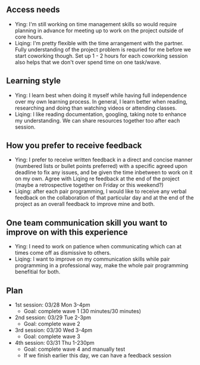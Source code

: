 ## Access needs
- Ying: I'm still working on time management skills so would require planning in advance for meeting up to work on the project outside of core hours.
- Liqing: I'm pretty flexible with the time arrangement with the partner. Fully understanding of the project problem is requried for me before we start coworking though. Set up 1 - 2 hours for each coworking session also helps that we don't over spend time on one task/wave. 


## Learning style
- Ying: I learn best when doing it myself while having full independence over my own learning process. In general, I learn better when reading, researching and doing than watching videos or attending classes.
- Liqing: I like reading documentation, googling, taking note to enhance my understanding. We can share resources together too after each session.


## How you prefer to receive feedback
- Ying: I prefer to receive written feedback in a direct and concise manner (numbered lists or bullet points preferred) with a specific agreed upon deadline to fix any issues, and be given the time inbetween to work on it on my own. Agree with Liqing re feedback at the end of the project (maybe a retrospective together on Friday or this weekend?)
- Liqing: after each pair programming, I would like to receive any verbal feedback on the collaboration of that particular day and at the end of the project as an overall feedback to improve mine and both.


## One team communication skill you want to improve on with this experience
- Ying: I need to work on patience when communicating which can at times come off as dismissive to others.
- Liqing: I want to improve on my communication skills while pair programming in a professional way, make the whole pair programming benefitial for both.


## Plan
- 1st session: 03/28 Mon 3-4pm
  - Goal: complete wave 1 (30 minutes/30 minutes)
- 2nd session: 03/29 Tue 2-3pm
  - Goal: complete wave 2
- 3rd session: 03/30 Wed 3-4pm
  - Goal: complete wave 3
- 4th session: 03/31 Thu 1-230pm
  - Goal: complete wave 4 and manually test
  - If we finish earlier this day, we can have a feedback session